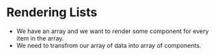 # Rendering Lists

- We have an array and we want to render some component for every item in the array.
- We need to transfrom our array of data into array of components.

